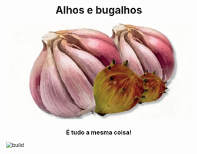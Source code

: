 <h1 align="center">Alhos e bugalhos</h1>
<p align="center"><img alt="logo" src="img/alhos-e-bugalhos.png"/></p>
<h3 align="center">É tudo a mesma coisa!</h3>

![build](https://github.com/ipl-thefinalcountdown/alhos-e-bugalhos/workflows/build/badge.svg)
